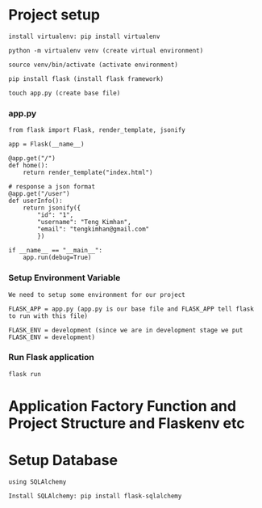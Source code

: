 # Project setup

    install virtualenv: pip install virtualenv

    python -m virtualenv venv (create virtual environment)

    source venv/bin/activate (activate environment)

    pip install flask (install flask framework)

    touch app.py (create base file)

### app.py

    from flask import Flask, render_template, jsonify

    app = Flask(__name__)

    @app.get("/")
    def home():
        return render_template("index.html")

    # response a json format
    @app.get("/user")
    def userInfo():
        return jsonify({
            "id": "1",
            "username": "Teng Kimhan",
            "email": "tengkimhan@gmail.com"
            })

    if __name__ == "__main__":
        app.run(debug=True)

### Setup Environment Variable

    We need to setup some environment for our project

    FLASK_APP = app.py (app.py is our base file and FLASK_APP tell flask to run with this file)

    FLASK_ENV = development (since we are in development stage we put FLASK_ENV = development)

### Run Flask application

    flask run

# Application Factory Function and Project Structure and Flaskenv etc

# Setup Database

    using SQLAlchemy

    Install SQLAlchemy: pip install flask-sqlalchemy
